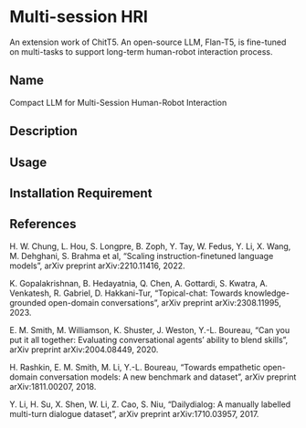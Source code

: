 # Multi-session HRI
An extension work of ChitT5. An open-source LLM, Flan-T5, is fine-tuned on multi-tasks to support long-term human-robot interaction process.

## Name
Compact LLM for Multi-Session Human-Robot Interaction

## Description

## Usage


## Installation Requirement

## References
H. W. Chung, L. Hou, S. Longpre, B. Zoph, Y. Tay, W. Fedus, Y. Li, X. Wang, M. Dehghani, S. Brahma et al, “Scaling instruction-finetuned language models”, arXiv preprint arXiv:2210.11416, 2022.

K. Gopalakrishnan, B. Hedayatnia, Q. Chen, A. Gottardi, S. Kwatra, A. Venkatesh, R. Gabriel, D. Hakkani-Tur, “Topical-chat: Towards knowledge-grounded open-domain conversations”, arXiv preprint arXiv:2308.11995, 2023.

E. M. Smith, M. Williamson, K. Shuster, J. Weston, Y.-L. Boureau, “Can you put it all together: Evaluating conversational agents’ ability to blend skills”, arXiv preprint arXiv:2004.08449, 2020.

H. Rashkin, E. M. Smith, M. Li, Y.-L. Boureau, “Towards empathetic open-domain conversation models: A new benchmark and dataset”, arXiv preprint arXiv:1811.00207, 2018.

Y. Li, H. Su, X. Shen, W. Li, Z. Cao, S. Niu, “Dailydialog: A manually labelled multi-turn dialogue dataset”, arXiv preprint arXiv:1710.03957, 2017.




